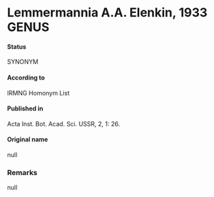 # Lemmermannia A.A. Elenkin, 1933 GENUS

#### Status
SYNONYM

#### According to
IRMNG Homonym List

#### Published in
Acta Inst. Bot. Acad. Sci. USSR, 2, 1: 26.

#### Original name
null

### Remarks
null